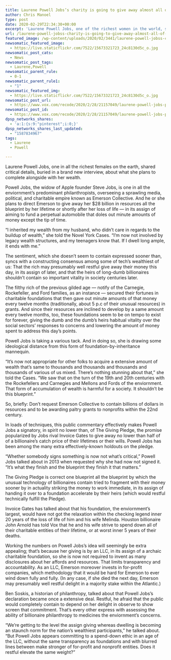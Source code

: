 ```yaml
---
title: Laurene Powell Jobs’s charity is going to give away almost all of its money
author: Chris Manoel
type: post
date: 2020-02-29T22:34:30+00:00
excerpt: 'Laurene Powell Jobs, one of the richest women in the world, shared important news, buried in a new interview, about what she plans to do with her wealth. Powell Jobs, the widow of Apple founder Steve Jobs, is one of the world’s most important philanthropists, overseeing a sprawling media, political, and charitable empire called Emerson&hellip;'
url: /laurene-powell-jobss-charity-is-going-to-give-away-almost-all-of-its-money/
featured_image: /wp-content/uploads/2020/02/3441/laurene-powell-jobss-charity-is-going-to-give-away-almost-all-of-its-money.jpg
newsomatic_featured_image:
  - https://live.staticflickr.com/7522/15673321723_24c8130d5c_o.jpg
newsomatic_post_cats:
  - News
newsomatic_post_tags:
  - Laurene,Powell
newsomatic_parent_rule:
  - 0-1
newsomatic_parent_rule1:
  - "1"
newsomatic_featured_img:
  - https://live.staticflickr.com/7522/15673321723_24c8130d5c_o.jpg
newsomatic_post_url:
  - https://www.vox.com/recode/2020/2/28/21157049/laurene-powell-jobs-philanthropy-children
newsomatic_post_id:
  - https://www.vox.com/recode/2020/2/28/21157049/laurene-powell-jobs-philanthropy-children
dpsp_networks_shares:
  - 'a:1:{s:9:"pinterest";i:0;}'
dpsp_networks_shares_last_updated:
  - "1587834967"
tags:
  - Laurene
  - Powell

---
```

<div class="c-entry-content">
  <p id="omsDg0">
    Laurene Powell Jobs, one in all the richest females on the earth, shared critical details, buried in a brand new interview, about what she plans to complete alongside with her wealth.
  </p>
  
  <p id="sl46N4">
    Powell Jobs, the widow of Apple founder Steve Jobs, is one in all the enviornment’s predominant philanthropists, overseeing a sprawling media, political, and charitable empire known as Emerson Collective. And he or she plans to direct Emerson to give away her $28 billion in resources all the blueprint by her lifetime or shortly after her loss of life — in its assign of aiming to fund a perpetual automobile that doles out minute amounts of money except the tip of time.
  </p>
  
  <p id="RLdyyN">
    “I inherited my wealth from my husband, who didn’t care in regards to the buildup of wealth,” she told the Novel York Cases. “I’m now not involved by legacy wealth structures, and my teenagers know that. If I dwell long ample, it ends with me.”
  </p>
  
  <p id="cZUOpp">
    The sentiment, which she doesn’t seem to contain expressed sooner than, syncs with a constructing consensus among some of tech’s wealthiest of us: That the rich may presumably well restful give away their money this day, in its assign of later, and that the heirs of long-dumb billionaires shouldn’t contain so important vitality in society centuries later.
  </p>
  
  <p id="I1bjJf">
    The filthy rich of the previous gilded age — notify of the Carnegie, Rockefeller, and Ford families, as an instance — secured their fortunes in charitable foundations that then gave out minute amounts of that money every twelve months (traditionally, about 5 p.c of their unusual resources) in grants. And since their resources are inclined to develop by a same amount every twelve months, too, these foundations seem to be on tempo to exist for forever, giving the dumb and the dumb’s heirs habitual vitality over the social sectors’ responses to concerns and lowering the amount of money spent to address this day’s points.
  </p>
  
  <p id="ND67Rz">
    Powell Jobs is taking a various tack. And in doing so, she is drawing some ideological distance from this form of foundation-by-inheritance mannequin.
  </p>
  
  <p id="pHcsPK">
    “It’s now not appropriate for other folks to acquire a extensive amount of wealth that’s same to thousands and thousands and thousands and thousands of various of us mixed. There’s nothing stunning about that,” she told the Cases. “We saw that on the turn of the 19th and 20th centuries with the Rockefellers and Carnegies and Mellons and Fords of the enviornment. That form of accumulation of wealth is harmful for a society. It shouldn’t be this blueprint.”
  </p>
  
  <p id="XAneqT">
    So, briefly: Don’t request Emerson Collective to contain billions of dollars in resources and to be awarding paltry grants to nonprofits within the 22nd century.
  </p>
  
  <p id="7B4HIS">
    In loads of techniques, this public commentary effectively makes Powell Jobs a signatory, in spirit no lower than, of The Giving Pledge, the promise popularized by Jobs rival Invoice Gates to give away no lower than half of of a billionaire’s catch price of their lifetimes or their wills. Powell Jobs has been among the many extra effectively-known holdouts on the pledge.
  </p>
  
  <p id="0m41xP">
    “Whether somebody signs something is now not what’s critical,” Powell Jobs talked about in 2013 when requested why she had now not signed it. “It’s what they finish and the blueprint they finish it that matters.”
  </p>
  
  <p id="H4MtFx">
    The Giving Pledge is correct one blueprint all the blueprint by which the unusual technology of billionaires contain tried to fragment with their money sooner by in actuality striking the money to work immediate, in its assign of handing it over to a foundation accelerate by their heirs (which would restful technically fulfill the Pledge).
  </p>
  
  <p id="HxC4at">
    Invoice Gates has talked about that his foundation, the enviornment’s largest, would have not got the relaxation within the checking legend inner 20 years of the loss of life of him and his wife Melinda. Houston billionaire John Arnold has told Vox that he and his wife strive to spend down all of their charitable entities of their lifetime, or at worst inner 5 years of their deaths.
  </p>
  
  <p id="LHagXF">
    Working the numbers on Powell Jobs’s idea will seemingly be extra appealing; that’s because her giving is by an LLC, in its assign of a archaic charitable foundation, so she is now not required to invent as many disclosures about her affords and resources. That limits transparency and accountability. As an LLC, Emerson moreover invests in for-profit companies, which methodology that it would be hard for Emerson to ever wind down fully and fully. (In any case, if she died the next day, Emerson may presumably well restful delight in a majority stake within the Atlantic.)
  </p>
  
  <p id="xG5W0Y">
    Ben Soskis, a historian of philanthropy, talked about that Powell Jobs’s declaration became once a extensive deal. Restful, he afraid that the public would completely contain to depend on her delight in observe to show screen that commitment. That’s every other express with assessing the ability of billionaire philanthropy to medicines the enviornment’s concerns.
  </p>
  
  <p id="8Jf3fY">
    “We’re getting to the level the assign giving whereas dwelling is becoming an staunch norm for the nation’s wealthiest participants,” he talked about. “But Powell Jobs appears committing to a spend-down ethic in an age of the LLC, without the same transparency as foundations and with blurred lines between make stronger of for-profit and nonprofit entities. Does it restful elevate the same weight?”
  </p></p>
</div>